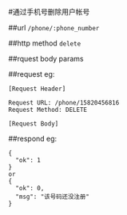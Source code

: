 #通过手机号删除用户帐号



##url
`/phone/:phone_number`


##http method
`delete`

##rquest body params


##request
eg:
```
[Request Header]

Request URL: /phone/15820456816
Request Method: DELETE

[Request Body]

```
##respond
eg:
```
{
  "ok": 1
}
or
{
  "ok": 0,
  "msg": "该号码还没注册"
}
```



